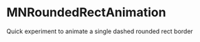 MNRoundedRectAnimation
======================

Quick experiment to animate a single dashed rounded rect border
